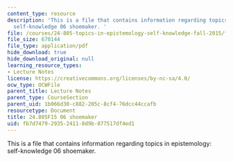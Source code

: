 ```yaml
---
content_type: resource
description: 'This is a file that contains information regarding topics in epistemology:
  self-knowledge 06 shoemaker. '
file: /courses/24-805-topics-in-epistemology-self-knowledge-fall-2015/fb7d7479293524118d9b877517df4ed1_MIT24_805F15_06Shoe.pdf
file_size: 670144
file_type: application/pdf
hide_download: true
hide_download_original: null
learning_resource_types:
- Lecture Notes
license: https://creativecommons.org/licenses/by-nc-sa/4.0/
ocw_type: OCWFile
parent_title: Lecture Notes
parent_type: CourseSection
parent_uid: 1b066d30-c882-205c-8cf4-76dcc44ccafb
resourcetype: Document
title: 24.805F15 06 shoemaker
uid: fb7d7479-2935-2411-8d9b-877517df4ed1
---
```

This is a file that contains information regarding topics in epistemology: self-knowledge 06 shoemaker. 